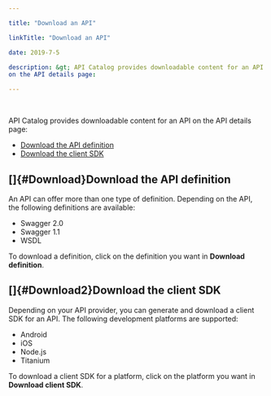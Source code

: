 ```yaml
---

title: "Download an API"

linkTitle: "Download an API"

date: 2019-7-5

description: &gt; API Catalog provides downloadable content for an API
on the API details page:

---
```


﻿

API Catalog provides downloadable content for an API on the API details
page:

-   [Download the API definition](#Download)
-   [Download the client SDK](#Download2)

[]{#Download}Download the API definition
----------------------------------------

An API can offer more than one type of definition. Depending on the API,
the following definitions are available:

-   Swagger 2.0
-   Swagger 1.1
-   WSDL

To download a definition, click on the definition you want in **Download
definition**.

[]{#Download2}Download the client SDK
-------------------------------------

Depending on your API provider, you can generate and download a client
SDK for an API. The following development platforms are supported:

-   Android
-   iOS
-   Node.js
-   Titanium

To download a client SDK for a platform, click on the platform you want
in **Download client SDK**.

